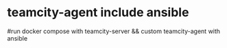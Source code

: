# teamcity-agent include ansible 
#run docker compose with teamcity-server && custom teamcity-agent with ansible
